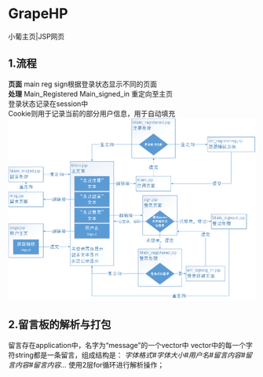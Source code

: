 # GrapeHP
小葡主页|JSP网页
## 1.流程 
**页面** main reg sign根据登录状态显示不同的页面<br>
**处理** Main_Registered Main_signed_in 重定向至主页<br>
登录状态记录在session中<br>
Cookie则用于记录当前的部分用户信息，用于自动填充<br>
<img src="流程图.png">

## 2.留言板的解析与打包
留言存在application中，名字为“message”的一个vector中
vector中的每一个字符string都是一条留言，组成结构是：
*字体格式#字体大小#用户名#留言内容#留言内容#留言内容...*
使用2层for循环进行解析操作；